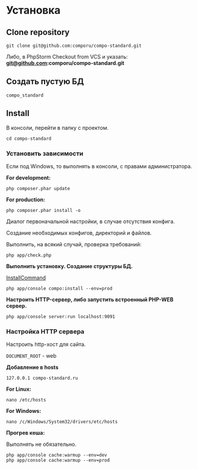 # Установка



## Clone repository

```
git clone git@github.com:comporu/compo-standard.git
```

Либо, в PhpStorm Checkout from VCS и указать: **git@github.com:comporu/compo-standard.git**

## Создать пустую БД

```
compo_standard
```

## Install

В консоли, перейти в папку с проектом.

```
cd compo-standard
```

### Установить зависимости

Если под Windows, то выполнять в консоли, с правами администратора.

**For development:**

```
php composer.phar update
```

**For production:**

```
php composer.phar install -o
```


Диалог первоначальной настройки, в случае отсутствия конфига.

Создание необходимых конфигов, директорий и файлов.

Выполнить, на всякий случай, проверка требований:

```
php app/check.php
```


**Выполнить установку. Создание структуры БД.**

[InstallCommand](./src/Compo/CoreBundle/Command/InstallCommand.php)

```
php app/console compo:install --env=prod
```

**Настроить HTTP-сервер, либо запустить встроенный PHP-WEB сервер.**

```
php app/console server:run localhost:9091
```


### Настройка HTTP сервера

Настроить http-хост для сайта.

`DOCUMENT_ROOT` - web


**Добавление в hosts**

```
127.0.0.1 compo-standard.ru
```

**For Linux:**

```
nano /etc/hosts
```

**For Windows:**

```
nano /c/Windows/System32/drivers/etc/hosts
```

**Прогрев кеша:**

Выполнять не обязательно.

```
php app/console cache:warmup --env=dev
php app/console cache:warmup --env=prod
```
